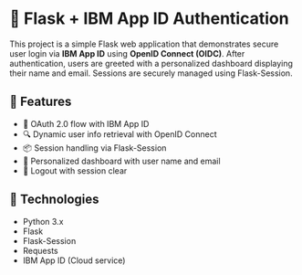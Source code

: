 # 🔐 Flask + IBM App ID Authentication

This project is a simple Flask web application that demonstrates secure user login via **IBM App ID** using **OpenID Connect (OIDC)**. After authentication, users are greeted with a personalized dashboard displaying their name and email. Sessions are securely managed using Flask-Session.

## 🌟 Features

- 🔐 OAuth 2.0 flow with IBM App ID
- 🔍 Dynamic user info retrieval with OpenID Connect
- 📦 Session handling via Flask-Session
- 👤 Personalized dashboard with user name and email
- 🚪 Logout with session clear

## 🧰 Technologies

- Python 3.x
- Flask
- Flask-Session
- Requests
- IBM App ID (Cloud service)

